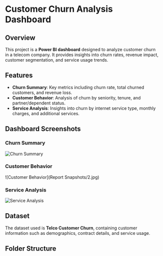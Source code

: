 # Customer Churn Analysis Dashboard

## Overview
This project is a **Power BI dashboard** designed to analyze customer churn in a telecom company. It provides insights into churn rates, revenue impact, customer segmentation, and service usage trends.

## Features
- **Churn Summary**: Key metrics including churn rate, total churned customers, and revenue loss.
- **Customer Behavior**: Analysis of churn by seniority, tenure, and partner/dependent status.
- **Service Analysis**: Insights into churn by internet service type, monthly charges, and additional services.

## Dashboard Screenshots
### Churn Summary
![Churn Summary](1.jpg)

### Customer Behavior
![Customer Behavior](Report Snapshots/2.jpg)

### Service Analysis
![Service Analysis](3.jpg)

## Dataset
The dataset used is **Telco Customer Churn**, containing customer information such as demographics, contract details, and service usage.


## Folder Structure
